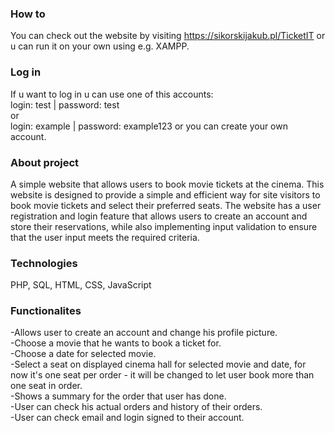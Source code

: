 ### How to
  
You can check out the website by visiting https://sikorskijakub.pl/TicketIT or u can run it on your own using e.g. XAMPP.  

### Log in

If u want to log in u can use one of this accounts:  
login: test | password: test  
or  
login: example | password: example123
or you can create your own account.

### About project

A simple website that allows users to book movie tickets at the cinema.
This website is designed to provide a simple and efficient way for site visitors to book movie tickets and select their preferred seats.
The website has a user registration and login feature that allows users to create an account and store their reservations,
while also implementing input validation to ensure that the user input meets the required criteria.

### Technologies

PHP, SQL, HTML, CSS, JavaScript

### Functionalites

-Allows user to create an account and change his profile picture.  
-Choose a movie that he wants to book a ticket for.  
-Choose a date for selected movie.  
-Select a seat on displayed cinema hall for selected movie and date, for now it's one seat per order - it will be changed to let user book more than one seat in order.  
-Shows a summary for the order that user has done.  
-User can check his actual orders and history of their orders.  
-User can check email and login signed to their account.
